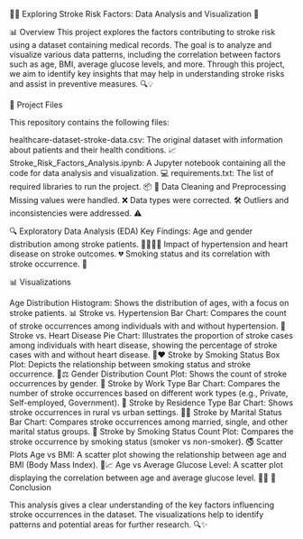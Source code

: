 🚶‍♂️ Exploring Stroke Risk Factors: Data Analysis and Visualization 🧠

📊 Overview This project explores the factors contributing to stroke risk using a dataset containing medical records. The goal is to analyze and visualize various data patterns, including the correlation between factors such as age, BMI, average glucose levels, and more. Through this project, we aim to identify key insights that may help in understanding stroke risks and assist in preventive measures. 🔍💡

📂 Project Files

This repository contains the following files:

healthcare-dataset-stroke-data.csv: The original dataset with information about patients and their health conditions. 📈
Stroke_Risk_Factors_Analysis.ipynb: A Jupyter notebook containing all the code for data analysis and visualization. 💻
requirements.txt: The list of required libraries to run the project. 📦
🧹 Data Cleaning and Preprocessing Missing values were handled. ❌ Data types were corrected. 🛠️ Outliers and inconsistencies were addressed. ⚠️

🔍 Exploratory Data Analysis (EDA) Key Findings: Age and gender distribution among stroke patients. 👩‍🦳👨‍🦳 Impact of hypertension and heart disease on stroke outcomes. 💔 Smoking status and its correlation with stroke occurrence. 🚬

📊 Visualizations

Age Distribution
Histogram: Shows the distribution of ages, with a focus on stroke patients. 📊
Stroke vs. Hypertension
Bar Chart: Compares the count of stroke occurrences among individuals with and without hypertension. 💉
Stroke vs. Heart Disease
Pie Chart: Illustrates the proportion of stroke cases among individuals with heart disease, showing the percentage of stroke cases with and without heart disease. 🥧❤️
Stroke by Smoking Status
Box Plot: Depicts the relationship between smoking status and stroke occurrence. 🚬⚖️
Gender Distribution
Count Plot: Shows the count of stroke occurrences by gender. 🚻
Stroke by Work Type
Bar Chart: Compares the number of stroke occurrences based on different work types (e.g., Private, Self-employed, Government). 💼
Stroke by Residence Type
Bar Chart: Shows stroke occurrences in rural vs urban settings. 🌆🌄
Stroke by Marital Status
Bar Chart: Compares stroke occurrences among married, single, and other marital status groups. 💍
Stroke by Smoking Status
Count Plot: Compares the stroke occurrence by smoking status (smoker vs non-smoker). 🚭
Scatter Plots
Age vs BMI: A scatter plot showing the relationship between age and BMI (Body Mass Index). 🔴📈
Age vs Average Glucose Level: A scatter plot displaying the correlation between age and average glucose level. 🔬🍩
📝 Conclusion

This analysis gives a clear understanding of the key factors influencing stroke occurrences in the dataset. The visualizations help to identify patterns and potential areas for further research. 🔍✨
